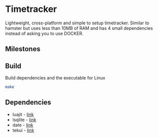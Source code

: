 # Timetracker

Lightweight, cross-platform and simple to setup timetracker. Similar to hamster but uses less than 10MB of RAM and has 4 small dependencies instead of asking you to use DOCKER.

## Milestones

## Build

Build dependencies and the executable for Linux
```sh
make
```

## Dependencies

* luajit - [link](https://luajit.org/)
* lsqlite - [link](http://lua.sqlite.org/index.cgi/index)
* date - [link](https://github.com/Tieske/date)
* tekui - [link](http://tekui.neoscientists.org/)
